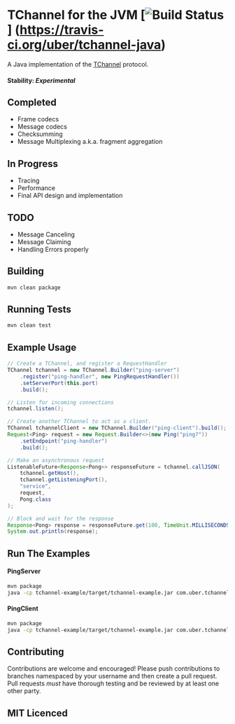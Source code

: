 # TChannel for the JVM [![Build Status](https://travis-ci.org/uber/tchannel-java.svg?branch=master)] (https://travis-ci.org/uber/tchannel-java)

A Java implementation of the [TChannel](https://github.com/uber/tchannel) protocol.

#### Stability: *Experimental*

## Completed
- Frame codecs
- Message codecs
- Checksumming
- Message Multiplexing a.k.a. fragment aggregation

## In Progress
- Tracing
- Performance
- Final API design and implementation

## TODO
- Message Canceling
- Message Claiming
- Handling Errors properly

## Building
```bash
mvn clean package
```

## Running Tests
```bash
mvn clean test
```

## Example Usage

```java
// Create a TChannel, and register a RequestHandler
TChannel tchannel = new TChannel.Builder("ping-server")
	.register("ping-handler", new PingRequestHandler())
	.setServerPort(this.port)
	.build();

// Listen for incoming connections
tchannel.listen();

// Create another TChannel to act as a client.
TChannel tchannelClient = new TChannel.Builder("ping-client").build();
Request<Ping> request = new Request.Builder<>(new Ping("ping?"))
	.setEndpoint("ping-handler")
	.build();

// Make an asynchronous request
ListenableFuture<Response<Pong>> responseFuture = tchannel.callJSON(
	tchannel.getHost(),
	tchannel.getListeningPort(),
	"service",
	request,
	Pong.class
);

// Block and wait for the response
Response<Pong> response = responseFuture.get(100, TimeUnit.MILLISECONDS);
System.out.println(response);
```

## Run The Examples
#### PingServer
```bash
mvn package
java -cp tchannel-example/target/tchannel-example.jar com.uber.tchannel.ping.PingServer -p 8888
```

#### PingClient
```bash
mvn package
java -cp tchannel-example/target/tchannel-example.jar com.uber.tchannel.ping.PingClient -h localhost -p 8888 -n 1000
```

## Contributing

Contributions are welcome and encouraged! Please push contributions to branches namespaced by your username and then
create a pull request. Pull requests *must* have thorough testing and be reviewed by at least one other party. 

## MIT Licenced
